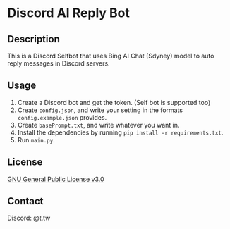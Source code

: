 # Discord AI Reply Bot

## Description

This is a Discord Selfbot that uses Bing AI Chat (Sdyney) model to auto reply messages in Discord servers.

## Usage

1. Create a Discord bot and get the token. (Self bot is supported too)
2. Create `config.json`, and write your setting in the formats `config.example.json` provides.
3. Create `basePrompt.txt`, and write whatever you want in.
3. Install the dependencies by running `pip install -r requirements.txt`.
4. Run `main.py`.

## License

[GNU General Public License v3.0](LICENSE)

## Contact

Discord: @t.tw
